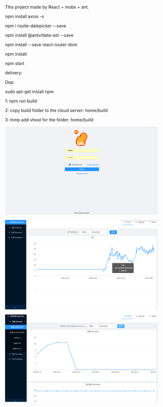 This project made by React + mobx + ant.


npm install axios -s

npm i rsuite-datepicker --save

npm install @antv/data-set --save

npm install --save react-router-dom

npm install

npm start


delivery:

Dep:

sudo apt-get install npm

1: npm run build

2: copy build folder to the cloud server: home/build

3: lnmp add vhost for the folder: home/build

![App Login](https://github.com/ketoo/react-dashboard/blob/master/src/Images/login.png)

![App Sum](https://github.com/ketoo/react-dashboard/blob/master/src/Images/sum.png)

![App Trend](https://github.com/ketoo/react-dashboard/blob/master/src/Images/trend.png)